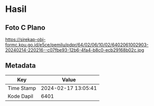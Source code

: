 # Hasil

## Foto C Plano

https://sirekap-obj-formc.kpu.go.id/e5ce/pemilu/pdpr/64/02/06/10/02/6402061002903-20240214-220216--c07fbe93-12b6-4fa4-b8c0-ecb29168b02c.jpg


## Metadata

| Key        | Value               |
| ---------- | ------------------- |
| Time Stamp | 2024-02-17 13:05:41 |
| Kode Dapil | 6401                |



